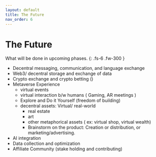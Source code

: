 ```yaml
---
layout: default
title: The Future
nav_order: 6
---
```

# The Future

What will be done in upcoming phases.
{: .fs-6 .fw-300 }
- Decentral messaging, communication, and language exchange
- Web3/ decentral storage and exchange of data
- Crypto exchange and crypto betting ()
- Metaverse Experience
    - virtual events
    - virtual interaction b/w humans ( Gaming, AR meetings )
    - Explore and Do it Yourself (freedom of building)
    - decentral assets: Virtual/ real-world
        - real estate
        - art
        - other metaphorical assets ( ex: virtual shop, virtual wealth)
        - Brainstorm on the product: Creation or distribution, or marketing/advertising.
- AI integration
- Data collection and optimization
- Affiliate Community (stake holding and contributing)